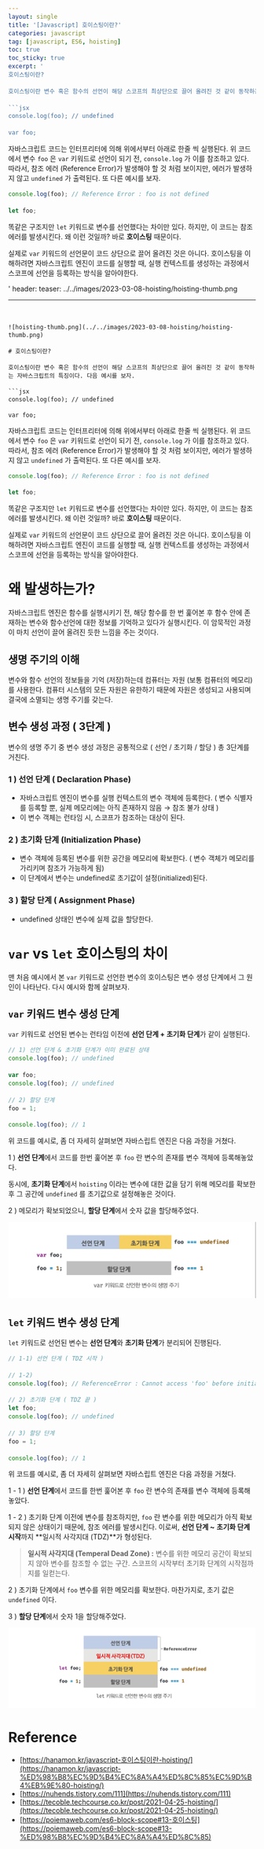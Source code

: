 ```yaml
---
layout: single
title: '[Javascript] 호이스팅이란?'
categories: javascript
tag: [javascript, ES6, hoisting]
toc: true
toc_sticky: true
excerpt: '
호이스팅이란?

호이스팅이란 변수 혹은 함수의 선언이 해당 스코프의 최상단으로 끌어 올려진 것 같이 동작하는 자바스크립트의 특징이다. 다음 예시를 보자.

```jsx
console.log(foo); // undefined

var foo;
```

자바스크립트 코드는 인터프리터에 의해 위에서부터 아래로 한줄 씩 실행된다. 위 코드에서 변수 `foo` 은 `var` 키워드로 선언이 되기 전, `console.log` 가 이를 참조하고 있다. 따라서, 참조 에러 (Reference Error)가 발생해야 할 것 처럼 보이지만, 에러가 발생하지 않고 `undefined` 가 출력된다. 또 다른 예시를 보자.

```jsx
console.log(foo); // Reference Error : foo is not defined

let foo;
```

똑같은 구조지만 `let` 키워드로 변수를 선언했다는 차이만 있다. 하지만, 이 코드는 참조 에러를 발생시킨다. 왜 이런 것일까? 바로 **호이스팅** 때문이다.

실제로 `var` 키워드의 선언문이 코드 상단으로 끌어 올려진 것은 아니다. 호이스팅을 이해하려면 자바스크립트 엔진이 코드를 실행할 때, 실행 컨텍스트를 생성하는 과정에서 스코프에 선언을 등록하는 방식을 알아야한다.

'
header:
  teaser: ../../images/2023-03-08-hoisting/hoisting-thumb.png


---
```


![hoisting-thumb.png](../../images/2023-03-08-hoisting/hoisting-thumb.png)

# 호이스팅이란?

호이스팅이란 변수 혹은 함수의 선언이 해당 스코프의 최상단으로 끌어 올려진 것 같이 동작하는 자바스크립트의 특징이다. 다음 예시를 보자.

```jsx
console.log(foo); // undefined

var foo;
```

자바스크립트 코드는 인터프리터에 의해 위에서부터 아래로 한줄 씩 실행된다. 위 코드에서 변수 `foo` 은 `var` 키워드로 선언이 되기 전, `console.log` 가 이를 참조하고 있다. 따라서, 참조 에러 (Reference Error)가 발생해야 할 것 처럼 보이지만, 에러가 발생하지 않고 `undefined` 가 출력된다. 또 다른 예시를 보자.

```jsx
console.log(foo); // Reference Error : foo is not defined

let foo;
```

똑같은 구조지만 `let` 키워드로 변수를 선언했다는 차이만 있다. 하지만, 이 코드는 참조 에러를 발생시킨다. 왜 이런 것일까? 바로 **호이스팅** 때문이다.

실제로 `var` 키워드의 선언문이 코드 상단으로 끌어 올려진 것은 아니다. 호이스팅을 이해하려면 자바스크립트 엔진이 코드를 실행할 때, 실행 컨텍스트를 생성하는 과정에서 스코프에 선언을 등록하는 방식을 알아야한다.

# 왜 발생하는가?

자바스크립트 엔진은 함수를 실행시키기 전, 해당 함수를 한 번 훑어본 후 함수 안에 존재하는 변수와 함수선언에 대한 정보를 기억하고 있다가 실행시킨다. 이 암묵적인 과정이 마치 선언이 끌어 올려진 듯한 느낌을 주는 것이다.

## 생명 주기의 이해

변수와 함수 선언의 정보들을 기억 (저장)하는데 컴퓨터는 자원 (보통 컴퓨터의 메모리)를 사용한다. 컴퓨터 시스템의 모든 자원은 유한하기 때문에 자원은 생성되고 사용되며 결국에 소멸되는 생명 주기를 갖는다.

## 변수 생성 과정 ( 3단계 )

변수의 생명 주기 중 변수 생성 과정은 공통적으로 ( 선언 / 초기화 / 할당 ) 총 3단계를 거친다.

### 1 ) 선언 단계 ( Declaration Phase)

- 자바스크립트 엔진이 변수를 실행 컨텍스트의 변수 객체에 등록한다.
  ( 변수 식별자를 등록할 뿐, 실제 메모리에는 아직 존재하지 않음 → 참조 불가 상태 )
- 이 변수 객체는 런타임 시, 스코프가 참조하는 대상이 된다.

### 2 ) 초기화 단계 (Initialization Phase)

- 변수 객체에 등록된 변수를 위한 공간을 메모리에 확보한다.
  ( 변수 객체가 메모리를 가리키며 참조가 가능하게 됨)
- 이 단계에서 변수는 undefined로 초기값이 설정(initialized)된다.

### 3 ) 할당 단계 ( Assignment Phase)

- undefined 상태인 변수에 실제 값을 할당한다.

# `var` vs `let` 호이스팅의 차이

맨 처음 예시에서 본 `var` 키워드로 선언한 변수의 호이스팅은 변수 생성 단계에서 그 원인이 나타난다. 다시 예시와 함께 살펴보자.

## `var` 키워드 변수 생성 단계

`var` 키워드로 선언된 변수는 런타임 이전에 **선언 단계 + 초기화 단계**가 같이 실행된다.

```jsx
// 1) 선언 단계 & 초기화 단계가 이미 완료된 상태
console.log(foo); // undefined

var foo;
console.log(foo); // undefined

// 2) 할당 단계
foo = 1;

console.log(foo); // 1
```

위 코드를 예시로, 좀 더 자세히 살펴보면 자바스립트 엔진은 다음 과정을 거쳤다.

1 ) **선언 단계**에서 코드를 한번 훑어본 후 `foo` 란 변수의 존재를 변수 객체에 등록해놓았다.

동시에, **초기화 단계**에서 `hoisting` 이라는 변수에 대한 값을 담기 위해 메모리를 확보한 후 그 공간에 `undefined` 를 초기값으로 설정해놓은 것이다.

2 ) 메모리가 확보되었으니, **할당 단계**에서 숫자 값을 할당해주었다.

![var-keyword-lifecycle.png](../../images/2023-03-08-hoisting/var-keyword-lifecycle.png)

## `let` 키워드 변수 생성 단계

`let` 키워드로 선언된 변수는 **선언 단계**와 **초기화 단계**가 분리되어 진행된다.

```jsx
// 1-1) 선언 단계 ( TDZ 시작 )

// 1-2)
console.log(foo); // ReferenceError : Cannot access 'foo' before initialization

// 2) 초기화 단계 ( TDZ 끝 )
let foo;
console.log(foo); // undefined

// 3) 할당 단계
foo = 1;

console.log(foo); // 1
```

위 코드를 예시로, 좀 더 자세히 살펴보면 자바스립트 엔진은 다음 과정을 거쳤다.

1 - 1 ) **선언 단계**에서 코드를 한번 훑어본 후 `foo` 란 변수의 존재를 변수 객체에 등록해놓았다.

1 - 2 ) 초기화 단계 이전에 변수를 참조하지만, `foo` 란 변수를 위한 메모리가 아직 확보되지 않은 상태이기 때문에, 참조 에러를 발생시킨다. 이로써, **선언 단계 ~** **초기화 단계 시작**까지 **일시적 사각지대 (TDZ)**가 형성된다.

> **일시적 사각지대 (Temperal Dead Zone) :** 변수를 위한 메모리 공간이 확보되지 않아 변수를 참조할 수 없는 구간. 스코프의 시작부터 초기화 단계의 시작점까지를 일컫는다.

2 ) 초기화 단계에서 `foo` 변수를 위한 메모리를 확보한다. 마찬가지로, 초기 값은 `undefined` 이다.

3 ) **할당 단계**에서 숫자 1을 할당해주었다.

![let-keyword-lifecycle.png](../../images/2023-03-08-hoisting/let-keyword-lifecycle.png)

# Reference

- [https://hanamon.kr/javascript-호이스팅이란-hoisting/](https://hanamon.kr/javascript-%ED%98%B8%EC%9D%B4%EC%8A%A4%ED%8C%85%EC%9D%B4%EB%9E%80-hoisting/)
- [https://nuhends.tistory.com/111](https://nuhends.tistory.com/111)
- [https://tecoble.techcourse.co.kr/post/2021-04-25-hoisting/](https://tecoble.techcourse.co.kr/post/2021-04-25-hoisting/)
- [https://poiemaweb.com/es6-block-scope#13-호이스팅](https://poiemaweb.com/es6-block-scope#13-%ED%98%B8%EC%9D%B4%EC%8A%A4%ED%8C%85)
